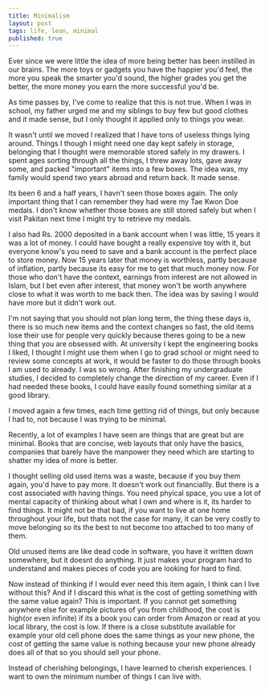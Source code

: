 ```yaml
---
title: Minimalism
layout: post
tags: life, lean, minimal
published: true
---
```


Ever since we were little the idea of more being better has been instilled in our brains. The more toys or gadgets you have the happier you'd feel, the more you speak the smarter you'd sound, the higher grades you get the better, the more money you earn the more successful you'd be. 

As time passes by, I've come to realize that this is not true. When I was in school, my father urged me and my siblings to buy few but good clothes and it made sense, but I only thought it applied only to things you wear.

It wasn't until we moved I realized that I have tons of useless things lying around. Things I though I might need one day kept safely in storage, belonging that I thought were memorable stored safely in my drawers. I spent ages sorting through all the things, I threw away lots, gave away some, and packed "important" items into a few boxes. The idea was, my family would spend two years abroad and return back. It made sense.

Its been 6 and a half years, I havn't seen those boxes again. The only important thing that I can remember they had were my Tae Kwon Doe medals. I don't know whether those boxes are still stored safely but when I visit Pakitan next time I might try to retrieve my medals. 

I also had Rs. 2000 deposited in a bank account when I was little, 15 years it was a lot of money. I could have bought a really expensive toy with it, but everyone know's you need to save and a bank account is the perfect place to store money. Now 15 years later that money is worthless, partly because of inflation, partly because its easy for me to get that much money now. For those who don't have the context, earnings from interest are not allowed in Islam, but I bet even after interest, that money won't be worth anywhere close to what it was worth to me back then. The idea was by saving I would have more but it didn't work out. 

I'm not saying that you should not plan long term, the thing these days is, there is so much new items and the context changes so fast, the old items lose their use for people very quickly because theres going to be a new thing that you are obsessed with. At university I kept the engineering books I liked, I thought I might use them when I go to grad school or might need to review some concepts at work, it would be faster to do those through books I am used to already. I was so wrong. After finishing my undergraduate studies, I decided to completely change the direction of my career. Even if I had needed these books, I could have easily found something similar at a good library.

I moved again a few times, each time getting rid of things, but only because I had to, not because I was trying to be minimal. 

Recently, a lot of examples I have seen are things that are great but are minimal. Books that are concise, web layouts that only have the basics, companies that barely have the manpower they need which are starting to shatter my idea of more is better. 

I thought selling old used items was a waste, because if you buy them again, you'd have to pay more. It doesn't work out financiallly. But there is a cost associated with having things. You need phyical space, you use a lot of mental capacity of thinking about what I own and where is it, its harder to find things. It might not be that bad, if you want to live at one home throughout your life, but thats not the case for many, it can be very costly to move belonging so its the best to not become too attached to too many of them.

Old unused items are like dead code in software, you have it written down somewhere, but it doesnt do anything. It just makes your program hard to understand and makes pieces of code you are looking for hard to find. 

Now instead of thinking if I would ever need this item again, I think can I live without this? And if I discard this what is the cost of getting something with the same value again? This is important. If you cannot get something anywhere else for example pictures of you from childhood, the cost is high(or even infinite) if its a book you can order from Amazon or read at you local library, the cost is low. If there is a close substitute available for example your old cell phone does the same things as your new phone, the cost of getting the same value is nothing because your new phone already does all of that so you should sell your phone.

Instead of cherishing belongings, I have learned to cherish experiences. I want to own the minimum number of things I can live with.